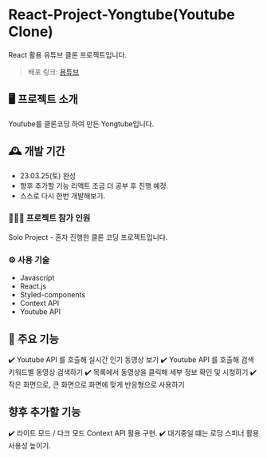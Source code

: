 # React-Project-Yongtube(Youtube Clone)

React 활용 유튜브 클론 프로젝트입니다.

> 배포 링크: [용튜브](https://yongtube.netlify.app/)

## 🖥️ 프로젝트 소개

Youtube를 클론코딩 하여 만든 Yongtube입니다.
<br>

## 🕰️ 개발 기간

- 23.03.25(토) 완성
- 향후 추가할 기능 리액트 조금 더 공부 후 진행 예정.
- 스스로 다시 한번 개발해보기.

### 🧑‍🤝‍🧑 프로젝트 참가 인원

Solo Project - 혼자 진행한 클론 코딩 프로젝트입니다.

### ⚙️ 사용 기술

- Javascript
- React.js
- Styled-components
- Context API
- Youtube API

## 📌 주요 기능

✔️ Youtube API 를 호출해 실시간 인기 동영상 보기
✔️ Youtube API 를 호출해 검색 키워드별 동영상 검색하기
✔️ 목록에서 동영상을 클릭해 세부 정보 확인 및 시청하기
✔️ 작은 화면으로, 큰 화면으로 화면에 맞게 반응형으로 사용하기

## 향후 추가할 기능

✔️ 라이트 모드 / 다크 모드 Context API 활용 구현.
✔️ 대기중일 떄는 로딩 스피너 활용 사용성 높이기.
